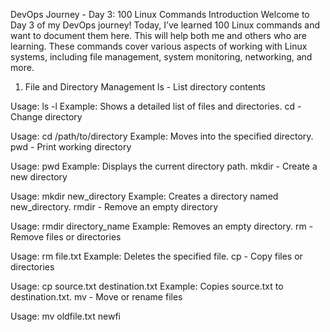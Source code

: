 DevOps Journey - Day 3: 100 Linux Commands
Introduction
Welcome to Day 3 of my DevOps journey! Today, I’ve learned 100 Linux commands and want to document them here. This will help both me and others who are learning. These commands cover various aspects of working with Linux systems, including file management, system monitoring, networking, and more.

1. File and Directory Management
ls - List directory contents

Usage: ls -l
Example: Shows a detailed list of files and directories.
cd - Change directory

Usage: cd /path/to/directory
Example: Moves into the specified directory.
pwd - Print working directory

Usage: pwd
Example: Displays the current directory path.
mkdir - Create a new directory

Usage: mkdir new_directory
Example: Creates a directory named new_directory.
rmdir - Remove an empty directory

Usage: rmdir directory_name
Example: Removes an empty directory.
rm - Remove files or directories

Usage: rm file.txt
Example: Deletes the specified file.
cp - Copy files or directories

Usage: cp source.txt destination.txt
Example: Copies source.txt to destination.txt.
mv - Move or rename files

Usage: mv oldfile.txt newfi
